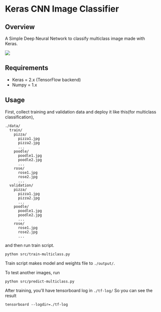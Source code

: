 # Keras CNN Image Classifier

## Overview

A Simple Deep Neural Network to classify multiclass image made with Keras.

<img src="https://github.com/tatsuyah/Keras-CNN-Image-Classifier/blob/master/images/accuracy.png">

## Requirements

  * Keras = 2.x (TensorFlow backend)
  * Numpy = 1.x

## Usage

First, collect training and validation data and deploy it like this(for multiclass classification),
```
./data/
  train/
    pizza/
      pizza1.jpg
      pizza2.jpg
      ...
    poodle/
      poodle1.jpg
      poodle2.jpg
      ...
    rose/
      rose1.jpg
      rose2.jpg
      ...
  validation/
    pizza/
      pizza1.jpg
      pizza2.jpg
      ...
    poodle/
      poodle1.jpg
      poodle2.jpg
      ...
    rose/
      rose1.jpg
      rose2.jpg
      ...
```

and then run train script.

```
python src/train-multiclass.py
```

Train script makes model and weights file to `./output/`.

To test another images, run

```
python src/predict-multiclass.py
```

After training, you'll have tensorboard log in `./tf-log/`
So you can see the result

```
tensorboard --logdir=./tf-log
```
